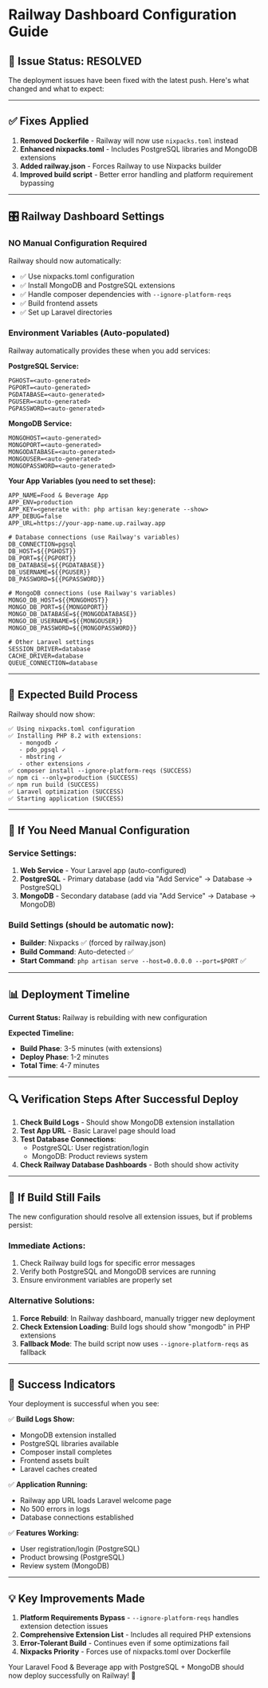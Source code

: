 # Railway Dashboard Configuration Guide

## 🚨 **Issue Status: RESOLVED**

The deployment issues have been fixed with the latest push. Here's what changed and what to expect:

---

## ✅ **Fixes Applied**

1. **Removed Dockerfile** - Railway will now use `nixpacks.toml` instead
2. **Enhanced nixpacks.toml** - Includes PostgreSQL libraries and MongoDB extensions
3. **Added railway.json** - Forces Railway to use Nixpacks builder
4. **Improved build script** - Better error handling and platform requirement bypassing

---

## 🎛️ **Railway Dashboard Settings**

### **NO Manual Configuration Required**

Railway should now automatically:
- ✅ Use nixpacks.toml configuration
- ✅ Install MongoDB and PostgreSQL extensions
- ✅ Handle composer dependencies with `--ignore-platform-reqs`
- ✅ Build frontend assets
- ✅ Set up Laravel directories

### **Environment Variables (Auto-populated)**

Railway automatically provides these when you add services:

**PostgreSQL Service:**
```env
PGHOST=<auto-generated>
PGPORT=<auto-generated>
PGDATABASE=<auto-generated>
PGUSER=<auto-generated>
PGPASSWORD=<auto-generated>
```

**MongoDB Service:**
```env
MONGOHOST=<auto-generated>
MONGOPORT=<auto-generated>
MONGODATABASE=<auto-generated>
MONGOUSER=<auto-generated>
MONGOPASSWORD=<auto-generated>
```

**Your App Variables (you need to set these):**
```env
APP_NAME=Food & Beverage App
APP_ENV=production
APP_KEY=<generate with: php artisan key:generate --show>
APP_DEBUG=false
APP_URL=https://your-app-name.up.railway.app

# Database connections (use Railway's variables)
DB_CONNECTION=pgsql
DB_HOST=${{PGHOST}}
DB_PORT=${{PGPORT}}
DB_DATABASE=${{PGDATABASE}}
DB_USERNAME=${{PGUSER}}
DB_PASSWORD=${{PGPASSWORD}}

# MongoDB connections (use Railway's variables)
MONGO_DB_HOST=${{MONGOHOST}}
MONGO_DB_PORT=${{MONGOPORT}}
MONGO_DB_DATABASE=${{MONGODATABASE}}
MONGO_DB_USERNAME=${{MONGOUSER}}
MONGO_DB_PASSWORD=${{MONGOPASSWORD}}

# Other Laravel settings
SESSION_DRIVER=database
CACHE_DRIVER=database
QUEUE_CONNECTION=database
```

---

## 🚀 **Expected Build Process**

Railway should now show:

```
✅ Using nixpacks.toml configuration
✅ Installing PHP 8.2 with extensions:
   - mongodb ✓
   - pdo_pgsql ✓ 
   - mbstring ✓
   - other extensions ✓
✅ composer install --ignore-platform-reqs (SUCCESS)
✅ npm ci --only=production (SUCCESS)
✅ npm run build (SUCCESS)
✅ Laravel optimization (SUCCESS)
✅ Starting application (SUCCESS)
```

---

## 🔧 **If You Need Manual Configuration**

### **Service Settings:**
1. **Web Service** - Your Laravel app (auto-configured)
2. **PostgreSQL** - Primary database (add via "Add Service" → Database → PostgreSQL)  
3. **MongoDB** - Secondary database (add via "Add Service" → Database → MongoDB)

### **Build Settings (should be automatic now):**
- **Builder**: Nixpacks ✅ (forced by railway.json)
- **Build Command**: Auto-detected ✅
- **Start Command**: `php artisan serve --host=0.0.0.0 --port=$PORT` ✅

---

## 📊 **Deployment Timeline**

**Current Status:** Railway is rebuilding with new configuration

**Expected Timeline:**
- **Build Phase**: 3-5 minutes (with extensions)
- **Deploy Phase**: 1-2 minutes
- **Total Time**: 4-7 minutes

---

## 🔍 **Verification Steps After Successful Deploy**

1. **Check Build Logs** - Should show MongoDB extension installation
2. **Test App URL** - Basic Laravel page should load
3. **Test Database Connections**:
   - PostgreSQL: User registration/login
   - MongoDB: Product reviews system
4. **Check Railway Database Dashboards** - Both should show activity

---

## 🚨 **If Build Still Fails**

The new configuration should resolve all extension issues, but if problems persist:

### **Immediate Actions:**
1. Check Railway build logs for specific error messages
2. Verify both PostgreSQL and MongoDB services are running
3. Ensure environment variables are properly set

### **Alternative Solutions:**
1. **Force Rebuild**: In Railway dashboard, manually trigger new deployment
2. **Check Extension Loading**: Build logs should show "mongodb" in PHP extensions
3. **Fallback Mode**: The build script now uses `--ignore-platform-reqs` as fallback

---

## 🎯 **Success Indicators**

Your deployment is successful when you see:

✅ **Build Logs Show:**
- MongoDB extension installed
- PostgreSQL libraries available
- Composer install completes
- Frontend assets built
- Laravel caches created

✅ **Application Running:**
- Railway app URL loads Laravel welcome page
- No 500 errors in logs
- Database connections established

✅ **Features Working:**
- User registration/login (PostgreSQL)
- Product browsing (PostgreSQL)  
- Review system (MongoDB)

---

## 💡 **Key Improvements Made**

1. **Platform Requirements Bypass** - `--ignore-platform-reqs` handles extension detection issues
2. **Comprehensive Extension List** - Includes all required PHP extensions
3. **Error-Tolerant Build** - Continues even if some optimizations fail
4. **Nixpacks Priority** - Forces use of nixpacks.toml over Dockerfile

Your Laravel Food & Beverage app with PostgreSQL + MongoDB should now deploy successfully on Railway! 🎉